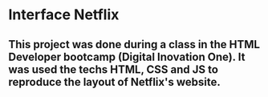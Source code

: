 # Interface Netflix

## This project was done during a class in the HTML Developer bootcamp (Digital Inovation One). It was used the techs HTML, CSS and JS to reproduce the layout of Netflix's website.

